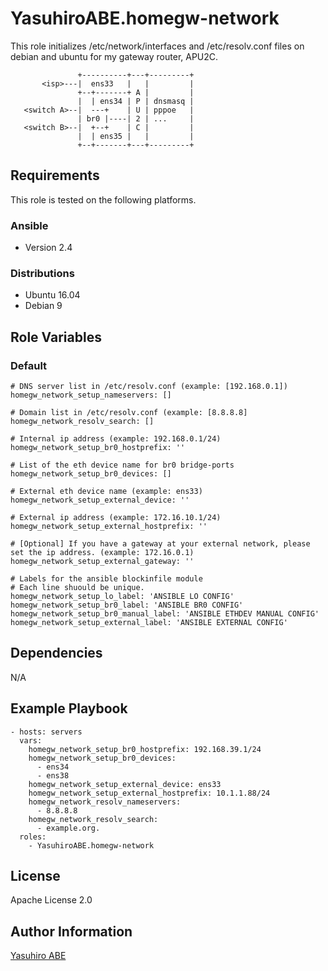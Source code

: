 YasuhiroABE.homegw-network
==========================

This role initializes /etc/network/interfaces and /etc/resolv.conf files on debian and ubuntu for my gateway router, APU2C.

	  	  	   	   +----------+---+---------+
	  	   <isp>---|  ens33   |   |         |
                   +--+-------+ A |         |
	  	  	   	   |  | ens34 | P | dnsmasq |
	   <switch A>--|  ---+    | U | pppoe   |
	               | br0 |----| 2 | ...     |
	   <switch B>--|  +--+    | C |         |
	  	  	   	   |  | ens35 |   |         |
	  	  	   	   +--+-------+---+---------+

Requirements
------------

This role is tested on the following platforms.

### Ansible
- Version 2.4

### Distributions
- Ubuntu 16.04
- Debian 9

Role Variables
--------------

### Default

	# DNS server list in /etc/resolv.conf (example: [192.168.0.1])
	homegw_network_setup_nameservers: []
	
	# Domain list in /etc/resolv.conf (example: [8.8.8.8]
	homegw_network_resolv_search: []
	
    # Internal ip address (example: 192.168.0.1/24)
	homegw_network_setup_br0_hostprefix: ''
	
	# List of the eth device name for br0 bridge-ports
	homegw_network_setup_br0_devices: []
	
	# External eth device name (example: ens33)
	homegw_network_setup_external_device: ''
	
	# External ip address (example: 172.16.10.1/24)
	homegw_network_setup_external_hostprefix: ''
	
	# [Optional] If you have a gateway at your external network, please set the ip address. (example: 172.16.0.1)
	homegw_network_setup_external_gateway: ''

    # Labels for the ansible blockinfile module 
	# Each line shuould be unique.
	homegw_network_setup_lo_label: 'ANSIBLE LO CONFIG'
	homegw_network_setup_br0_label: 'ANSIBLE BR0 CONFIG'
	homegw_network_setup_br0_manual_label: 'ANSIBLE ETHDEV MANUAL CONFIG'
	homegw_network_setup_external_label: 'ANSIBLE EXTERNAL CONFIG'

Dependencies
------------

N/A

Example Playbook
----------------

    - hosts: servers
	  vars:
        homegw_network_setup_br0_hostprefix: 192.168.39.1/24
        homegw_network_setup_br0_devices:
          - ens34
          - ens38
        homegw_network_setup_external_device: ens33
        homegw_network_setup_external_hostprefix: 10.1.1.88/24
		homegw_network_resolv_nameservers:
          - 8.8.8.8
        homegw_network_resolv_search:
          - example.org.
      roles:
        - YasuhiroABE.homegw-network

License
-------

Apache License 2.0

Author Information
------------------

[Yasuhiro ABE](http://www.yasundial.org/foaf.xml)

